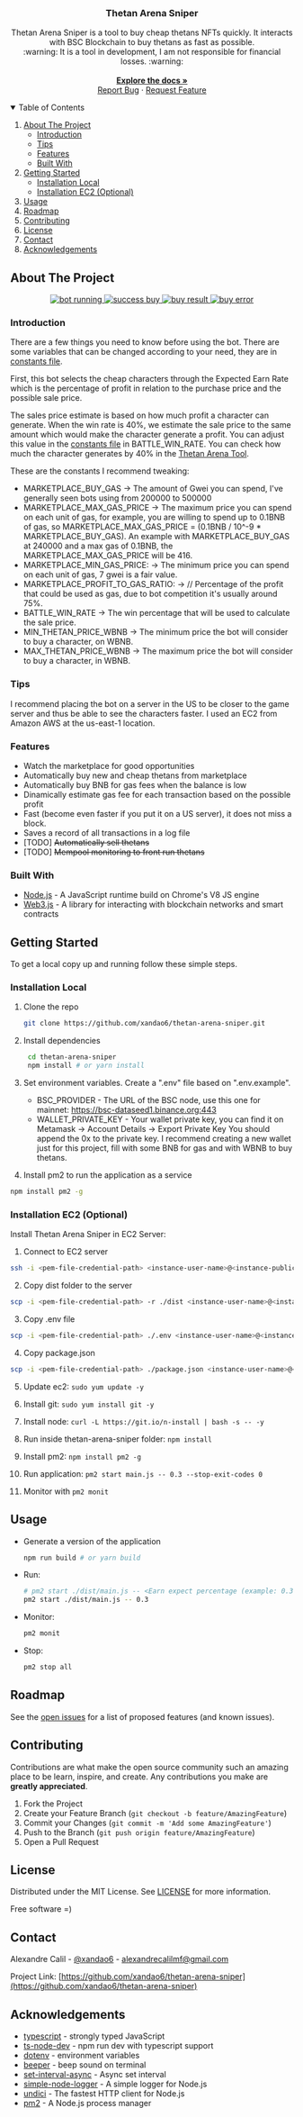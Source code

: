 <br />
<p align="center">
  <h3 align="center">Thetan Arena Sniper</h3>
  <p align="center">
  Thetan Arena Sniper is a tool to buy cheap thetans NFTs quickly. It interacts with BSC Blockchain to buy thetans as fast as possible.
    <br />
    :warning: It is a tool in development, I am not responsible for financial losses. :warning:
    <br />
    <br />
    <a href="https://github.com/xandao6/thetan-arena-sniper"><strong>Explore the docs »</strong></a>
    <br />
    <a href="https://github.com/xandao6/thetan-arena-sniper/issue">Report Bug</a>
    ·
    <a href="https://github.com/xandao6/thetan-arena-sniper/issues">Request Feature</a>
  </p>
</p>



<!-- TABLE OF CONTENTS -->
<details open="open">
  <summary>Table of Contents</summary>
  <ol>
    <li>
      <a href="#about-the-project">About The Project</a>
      <ul>
        <li><a href="#introduction">Introduction</a></li>
        <li><a href="#tips">Tips</a></li>
        <li><a href="#features">Features</a></li>
        <li><a href="#built-with">Built With</a></li>
      </ul>
    </li>
    <li>
      <a href="#getting-started">Getting Started</a>
      <ul>
        <li><a href="#installation-local">Installation Local</a></li>
        <li><a href="#installation-ec2-optional">Installation EC2 (Optional)</a></li>
      </ul>
    </li>
    <li><a href="#usage">Usage</a></li>
    <li><a href="#roadmap">Roadmap</a></li>
    <li><a href="#contributing">Contributing</a></li>
    <li><a href="#license">License</a></li>
    <li><a href="#contact">Contact</a></li>
    <li><a href="#acknowledgements">Acknowledgements</a></li>
  </ol>
</details>



<!-- ABOUT THE PROJECT -->
## About The Project

<div align="center">
  <a href="https://github.com/xandao6/thetan-arena-sniper">
    <img src="static/run.jpg" alt="bot running">
    <img src="static/success.png" alt="success buy">
    <img src="static/result.jpg" alt="buy result">
    <img src="static/fail.jpeg" alt="buy error">
  </a>
</div>

### Introduction

There are a few things you need to know before using the bot. There are some variables that can be changed according to 
your need, they are in [constants file](./src/utils/constants.ts).

First, this bot selects the cheap characters through the Expected Earn Rate which is the percentage of profit in 
relation to the purchase price and the possible sale price.

The sales price estimate is based on how much profit a character can generate. When the win rate is 40%, we estimate 
the sale price to the same amount which would make the character generate a profit. You can adjust this value in the [constants file](./src/utils/constants.ts) in BATTLE_WIN_RATE. You can check how much the character generates by 40% in the 
[Thetan Arena Tool](https://thetanarenatool.io/).

These are the constants I recommend tweaking:
  * MARKETPLACE_BUY_GAS -> The amount of Gwei you can spend, I've generally seen bots using from 200000 to 500000
  * MARKETPLACE_MAX_GAS_PRICE -> The maximum price you can spend on each unit of gas, for example, you are willing to 
spend up to 0.1BNB of gas, so MARKETPLACE_MAX_GAS_PRICE = (0.1BNB / 10^-9 * MARKETPLACE_BUY_GAS). An example with 
MARKETPLACE_BUY_GAS at 240000 and a max gas of 0.1BNB, the MARKETPLACE_MAX_GAS_PRICE will be 416.
  * MARKETPLACE_MIN_GAS_PRICE: -> The minimum price you can spend on each unit of gas, 7 gwei is a fair value.
  * MARKETPLACE_PROFIT_TO_GAS_RATIO: -> // Percentage of the profit that could be used as gas, due to bot competition it's usually around 75%.
  * BATTLE_WIN_RATE -> The win percentage that will be used to calculate the sale price.
  * MIN_THETAN_PRICE_WBNB -> The minimum price the bot will consider to buy a character, on WBNB.
  * MAX_THETAN_PRICE_WBNB -> The maximum price the bot will consider to buy a character, in WBNB.


### Tips

I recommend placing the bot on a server in the US to be closer to the game server and thus be able to see the 
characters faster. I used an EC2 from Amazon AWS at the us-east-1 location.

### Features

* Watch the marketplace for good opportunities 
* Automatically buy new and cheap thetans from marketplace
* Automatically buy BNB for gas fees when the balance is low
* Dinamically estimate gas fee for each transaction based on the possible profit
* Fast (become even faster if you put it on a US server), it does not miss a block.
* Saves a record of all transactions in a log file
* [TODO] ~~Automatically sell thetans~~
* [TODO] ~~Mempool monitoring to front run thetans~~

### Built With

* [Node.js](https://nodejs.org/) - A JavaScript runtime build on Chrome's V8 JS engine
* [Web3.js](https://web3js.readthedocs.io/) - A library for interacting with blockchain networks and smart contracts


<!-- GETTING STARTED -->
## Getting Started

To get a local copy up and running follow these simple steps.

### Installation Local

1. Clone the repo
   ```sh
   git clone https://github.com/xandao6/thetan-arena-sniper.git
   ```

2. Install dependencies
   ```sh
	cd thetan-arena-sniper
	npm install # or yarn install
	```

3. Set environment variables. Create a ".env" file based on ".env.example".
   * BSC_PROVIDER - The URL of the BSC node, use this one for mainnet: https://bsc-dataseed1.binance.org:443
   * WALLET_PRIVATE_KEY - Your wallet private key, you can find it on Metamask -> Account Details -> Export Private Key
                          You should append the 0x to the private key.
                          I recommend creating a new wallet just for this project, fill with some BNB for gas and with WBNB to buy thetans.

4. Install pm2 to run the application as a service
  ```sh
  npm install pm2 -g
  ```


### Installation EC2 (Optional)

Install Thetan Arena Sniper in EC2 Server:
1. Connect to EC2 server
  ```sh
  ssh -i <pem-file-credential-path> <instance-user-name>@<instance-public-dns-name>
  ```

2. Copy dist folder to the server
  ```sh
  scp -i <pem-file-credential-path> -r ./dist <instance-user-name>@<instance-public-dns-name>:/home/<instance-user-name>/thetan-arena-sniper/
  ```

3. Copy .env file
  ```sh
  scp -i <pem-file-credential-path> ./.env <instance-user-name>@<instance-public-dns-name>:/home/<instance-user-name>/thetan-arena-sniper/.env
  ```

4. Copy package.json
  ```sh
  scp -i <pem-file-credential-path> ./package.json <instance-user-name>@<instance-public-dns-name>:/home/<instance-user-name>/thetan-arena-sniper/package.json
  ```

5. Update ec2: `sudo yum update -y`
   
6. Install git: `sudo yum install git -y`
   
7. Install node: `curl -L https://git.io/n-install | bash -s -- -y `

8. Run inside thetan-arena-sniper folder: `npm install`

9.  Install pm2: `npm install pm2 -g`

10. Run application: `pm2 start main.js -- 0.3 --stop-exit-codes 0`

11. Monitor with `pm2 monit`


<!-- USAGE EXAMPLES -->
## Usage

* Generate a version of the application
  ```sh
  npm run build # or yarn build
  ```

* Run:
  ```sh
  # pm2 start ./dist/main.js -- <Earn expect percentage (example: 0.3)>
  pm2 start ./dist/main.js -- 0.3
  ```

* Monitor:
  ```sh
  pm2 monit
  ```

* Stop:
  ```sh
  pm2 stop all
  ```

<!-- ROADMAP -->
## Roadmap

See the [open issues](https://github.com/xandao6/thetan-arena-sniper/issues) for a list of proposed features (and known issues).


<!-- CONTRIBUTING -->
## Contributing

Contributions are what make the open source community such an amazing place to be learn, inspire, and create. Any contributions you make are **greatly appreciated**.

1. Fork the Project
2. Create your Feature Branch (`git checkout -b feature/AmazingFeature`)
3. Commit your Changes (`git commit -m 'Add some AmazingFeature'`)
4. Push to the Branch (`git push origin feature/AmazingFeature`)
5. Open a Pull Request

<!-- LICENSE -->
## License

Distributed under the MIT License. See [LICENSE](./LICENSE.md) for more information.

Free software =)

<!-- CONTACT -->
## Contact

Alexandre Calil - [@xandao6](https://www.linkedin.com/in/xandao6/) - alexandrecalilmf@gmail.com

Project Link: [https://github.com/xandao6/thetan-arena-sniper](https://github.com/xandao6/thetan-arena-sniper)

## Acknowledgements

* [typescript](https://www.typescriptlang.org/) - strongly typed JavaScript
* [ts-node-dev](https://www.npmjs.com/package/ts-node-dev) - npm run dev with typescript support
* [dotenv](https://github.com/motdotla/dotenv) - environment variables
* [beeper](https://www.npmjs.com/package/beeper) - beep sound on terminal
* [set-interval-async](https://www.npmjs.com/package/set-interval-async) - Async set interval
* [simple-node-logger](https://www.npmjs.com/package/simple-node-logger) - A simple logger for Node.js
* [undici](https://www.npmjs.com/package/undici) - The fastest HTTP client for Node.js
* [pm2](https://www.npmjs.com/package/pm2) - A Node.js process manager


<!-- LINKS & IMAGES Variables-->
<!-- https://www.markdownguide.org/basic-syntax/#reference-style-links -->
[contributors-shield]: https://img.shields.io/github/contributors/xandao6/repo.svg?style=for-the-badge
[contributors-url]: https://github.com/xandao6/repo/graphs/contributors
[forks-shield]: https://img.shields.io/github/forks/xandao6/repo.svg?style=for-the-badge
[forks-url]: https://github.com/xandao6/repo/network/members
[stars-shield]: https://img.shields.io/github/stars/xandao6/repo.svg?style=for-the-badge
[stars-url]: https://github.com/xandao6/repo/stargazers
[issues-shield]: https://img.shields.io/github/issues/xandao6/repo.svg?style=for-the-badge
[issues-url]: https://github.com/xandao6/repo/issues
[license-shield]: https://img.shields.io/github/license/xandao6/repo.svg?style=for-the-badge
[license-url]: https://github.com/xandao6/repo/blob/master/LICENSE.txt
[linkedin-shield]: https://img.shields.io/badge/-LinkedIn-black.svg?style=for-the-badge&logo=linkedin&colorB=555
[linkedin-url]: https://linkedin.com/in/xandao6
